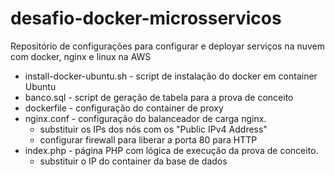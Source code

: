 # desafio-docker-microsservicos
Repositório de configurações para configurar e deployar serviços na nuvem com docker, nginx e linux na AWS

- install-docker-ubuntu.sh - script de instalação do docker em container Ubuntu
- banco.sql - script de geração de tabela para a prova de conceito
- dockerfile - configuração do container de proxy
- nginx.conf - configuração do balanceador de carga nginx.
  - substituir os IPs dos nós com os "Public IPv4 Address"
  - configurar firewall para liberar a porta 80 para HTTP
- index.php - página PHP com lógica de execução da prova de conceito.
  - substituir o IP do container da base de dados
